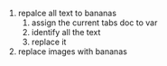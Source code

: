 1. repalce all text to bananas
   1. assign the current tabs doc to var
   2. identify all the text
   3. replace it
2. replace images with bananas
